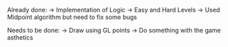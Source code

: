 Already done:
-> Implementation of Logic
-> Easy and Hard Levels
-> Used Midpoint algorithm but need to fix some bugs

Needs to be done:
-> Draw using GL points
-> Do something with the game asthetics
